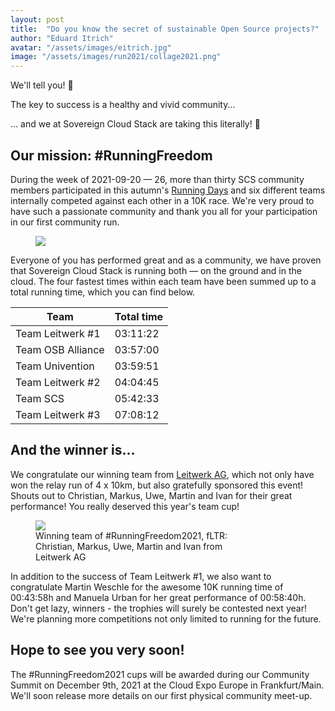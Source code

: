 ```yaml
---
layout: post
title:  "Do you know the secret of sustainable Open Source projects?"
author: "Eduard Itrich"
avatar: "/assets/images/eitrich.jpg"
image: "/assets/images/run2021/collage2021.png"
---
```


We'll tell you! 🤫

The key to success is a healthy and vivid community...   

... and we at Sovereign Cloud Stack are taking this literally! 👟

## Our mission: #RunningFreedom

During the week of 2021-09-20 — 26, more than thirty SCS community members participated in this autumn's [Running Days](https://laufcampus-runningdays.com/en/) and six different teams internally competed against each other in a 10K race. We're very proud to have such a passionate community and thank you all for your participation in our first community run. 

<figure class="figure mx-auto d-block" style="width:70%">
  <a href="{{ "/assets/images/run2021/collage2021.png" | prepend: site.baseurl_root }}">
    <img src="{{ "/assets/images/run2021/collage2021.png" | prepend: site.baseurl_root }}" class="figure-img w-100">
  </a>
</figure>

Everyone of you has performed great and as a community, we have proven that Sovereign Cloud Stack is running both — on the ground and in the cloud. The four fastest times within each team have been summed up to a total running time, which you can find below.

<div class="table-responsive mb-3" markdown="1">

| Team              | Total time  |
|-------------------|----------|
| Team Leitwerk #1  | 03:11:22 |
| Team OSB Alliance | 03:57:00 |
| Team Univention   | 03:59:51 |
| Team Leitwerk #2  | 04:04:45 |
| Team SCS          | 05:42:33 |
| Team Leitwerk #3  | 07:08:12 |

</div>

## And the winner is...

We congratulate our winning team from [Leitwerk AG](leitwerk.de), which not only have won the relay run of 4 x 10km, but also gratefully sponsored this event! Shouts out to Christian, Markus, Uwe, Martin and Ivan for their great performance! You really deserved this year's team cup!

<figure class="figure mx-auto d-block" style="width:70%">
  <a href="{{ "/assets/images/run2021/winners2021.jpg" | prepend: site.baseurl_root }}">
    <img src="{{ "/assets/images/run2021/winners2021.jpg" | prepend: site.baseurl_root }}" class="figure-img w-100">
  </a>
  <figcaption class="figure-caption">
    Winning team of #RunningFreedom2021, fLTR: Christian, Markus, Uwe, Martin and Ivan from Leitwerk AG
  </figcaption>
</figure>

In addition to the success of Team Leitwerk #1, we also want to congratulate Martin Weschle for the awesome 10K running time of 00:43:58h and Manuela Urban for her great performance of 00:58:40h. Don't get lazy, winners - the trophies will surely be contested next year! We're planning more competitions not only limited to running for the future.

## Hope to see you very soon!

The #RunningFreedom2021 cups will be awarded during our Community Summit on December 9th, 2021 at the Cloud Expo Europe in Frankfurt/Main. We'll soon release more details on our first physical community meet-up. 